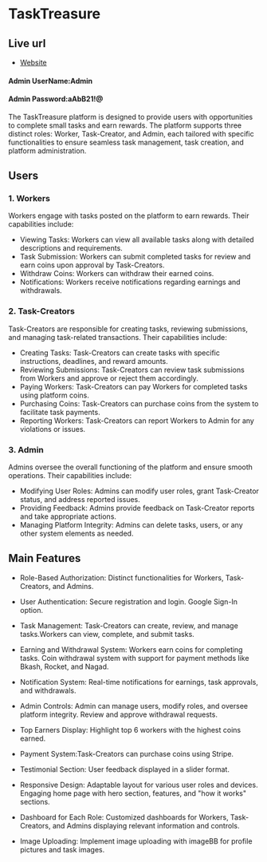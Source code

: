 
# TaskTreasure

## Live url

 - [Website](https://delicate-dasik-7c5671.netlify.app/)
 #### Admin UserName:Admin
 #### Admin Password:aAbB21!@

The TaskTreasure platform is designed to provide users with opportunities to complete small tasks and earn rewards. The platform supports three distinct roles: Worker, Task-Creator, and Admin, each tailored with specific functionalities to ensure seamless task management, task creation, and platform administration.

## Users

### 1. Workers
Workers engage with tasks posted on the platform to earn rewards. Their capabilities include:

- Viewing Tasks: Workers can view all available tasks along with detailed descriptions and requirements.
- Task Submission: Workers can submit completed tasks for review and earn coins upon approval by Task-Creators.
- Withdraw Coins: Workers can withdraw their earned coins.
- Notifications: Workers receive notifications regarding earnings and withdrawals.
### 2. Task-Creators
Task-Creators are responsible for creating tasks, reviewing submissions, and managing task-related transactions. Their capabilities include:

- Creating Tasks: Task-Creators can create tasks with specific instructions, deadlines, and reward amounts.
- Reviewing Submissions: Task-Creators can review task submissions from Workers and approve or reject them accordingly.
- Paying Workers: Task-Creators can pay Workers for completed tasks using platform coins.
- Purchasing Coins: Task-Creators can purchase coins from the system to facilitate task payments.
- Reporting Workers: Task-Creators can report Workers to Admin for any violations or issues.
### 3. Admin
Admins oversee the overall functioning of the platform and ensure smooth operations. Their capabilities include:

- Modifying User Roles: Admins can modify user roles, grant Task-Creator status, and address reported issues.
- Providing Feedback: Admins provide feedback on Task-Creator reports and take appropriate actions.
- Managing Platform Integrity: Admins can delete tasks, users, or any other system elements as needed.

## Main Features

- Role-Based Authorization: Distinct functionalities for Workers, Task-Creators, and Admins.

- User Authentication: Secure registration and login. Google Sign-In option.

- Task Management: Task-Creators can create, review, and manage tasks.Workers can view, complete, and submit tasks.

- Earning and Withdrawal System: Workers earn coins for completing tasks. Coin withdrawal system with support for payment methods like Bkash, Rocket, and Nagad.

- Notification System: Real-time notifications for earnings, task approvals, and withdrawals.

- Admin Controls: Admin can manage users, modify roles, and oversee platform integrity. Review and approve withdrawal requests.

- Top Earners Display: Highlight top 6 workers with the highest coins earned.

- Payment System:Task-Creators can purchase coins using Stripe.

- Testimonial Section: User feedback displayed in a slider format.

- Responsive Design: Adaptable layout for various user roles and devices. Engaging home page with hero section, features, and "how it works" sections.

- Dashboard for Each Role: Customized dashboards for Workers, Task-Creators, and Admins displaying relevant information and controls.

-  Image Uploading: Implement image uploading with imageBB for profile pictures and task images.
